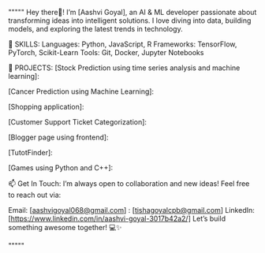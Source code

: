 """""
Hey there👋! I’m [Aashvi Goyal], an AI & ML developer passionate about transforming ideas into intelligent solutions. I love diving into data, building models, and exploring the latest trends in technology.

🌟 SKILLS:
Languages: Python, JavaScript, R
Frameworks: TensorFlow, PyTorch, Scikit-Learn
Tools: Git, Docker, Jupyter Notebooks

🚀 PROJECTS:
[Stock Prediction using time series analysis and machine learning]:

[Cancer Prediction using Machine Learning]:

[Shopping application]:

[Customer Support Ticket Categorization]:

[Blogger page using frontend]:

[TutotFinder]:

[Games using Python and C++]:


📫 Get In Touch:
I’m always open to collaboration and new ideas! Feel free to reach out via:

Email: [aashvigoyal068@gmail.com]
     : [tishagoyalcpb@gmail.com]
LinkedIn: [https://www.linkedin.com/in/aashvi-goyal-3017b42a2/]
Let’s build something awesome together! 💻✨

"""""

